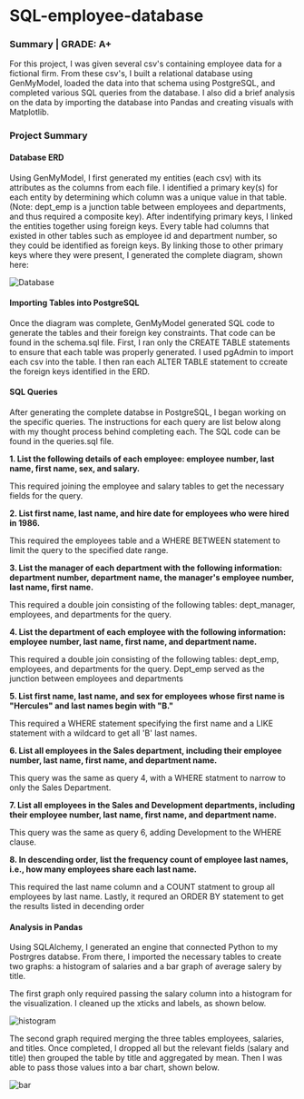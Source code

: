 # SQL-employee-database

### Summary | GRADE: A+

For this project, I was given several csv's containing employee data for a fictional firm. From these csv's, I built a relational database using GenMyModel, loaded the data into that schema using PostgreSQL, and completed various SQL queries from the database. I also did a brief analysis on the data by importing the database into Pandas and creating visuals with Matplotlib.

### Project Summary

#### Database ERD

Using GenMyModel, I first generated my entities (each csv) with its attributes as the columns from each file. I identified a primary key(s) for each entity by determining which column was a unique value in that table. (Note: dept_emp is a junction table between employees and departments, and thus required a composite key). 
After indentifying primary keys, I linked the entities together using foreign keys. Every table had columns that existed in other tables such as employee id and department number, so they could be identified as foreign keys. By linking those to other primary keys where they were present, I generated the complete diagram, shown here:

![Database](https://raw.github.com/tkadamson/hw7-employeeSQL-project/main/DatabaseDiagram.png)

#### Importing Tables into PostgreSQL
Once the diagram was complete, GenMyModel generated SQL code to generate the tables and their foreign key constraints. That code can be found in the schema.sql file. 
First, I ran only the CREATE TABLE statements to ensure that each table was properly generated. I used pgAdmin to import each csv into the table. I then ran each ALTER TABLE statement to ccreate the foreign keys identified in the ERD. 

#### SQL Queries
After generating the complete databse in PostgreSQL, I began working on the specific queries. The instructions for each query are list below along with my thought process behind completing each. The SQL code can be found in the queries.sql file.

**1. List the following details of each employee: employee number, last name, first name, sex, and salary.**
     
This required joining the employee and salary tables to get the necessary fields for the query.

**2. List first name, last name, and hire date for employees who were hired in 1986.**

This required the employees table and a WHERE BETWEEN  statement to limit the query to the specified date range. 

**3. List the manager of each department with the following information: department number, department name, the manager's employee number, last name, first name.**
      
This required a double join consisting of the following tables: dept_manager, employees, and departments for the query.

**4. List the department of each employee with the following information: employee number, last name, first name, and department name.**
      
This required a double join consisting of the following tables: dept_emp, employees, and departments for the query. Dept_emp served as the junction between employees and departments

**5. List first name, last name, and sex for employees whose first name is "Hercules" and last names begin with "B."**

This required a WHERE statement specifying the first name and a LIKE statement with a wildcard to get all 'B' last names.

**6. List all employees in the Sales department, including their employee number, last name, first name, and department name.**
    
This query was the same as query 4, with a WHERE statment to narrow to only the Sales Department.

**7. List all employees in the Sales and Development departments, including their employee number, last name, first name, and department name.**
    
This query was the same as query 6, adding Development to the WHERE clause.
    
**8. In descending order, list the frequency count of employee last names, i.e., how many employees share each last name.**
    
This required the last name column and a COUNT statment to group all employees by last name. Lastly, it requred an ORDER BY statement to get the results listed in decending order
    
#### Analysis in Pandas
Using SQLAlchemy, I generated an engine that connected Python to my Postrgres databse. From there, I imported the necessary tables to create two graphs: a histogram of salaries and a bar graph of average salery by title. 

The first graph only required passing the salary column into a histogram for the visualization. I cleaned up the xticks and labels, as shown below. 

![histogram](https://raw.github.com/tkadamson/hw7-employeeSQL-project/main/graphs/histogram.png)

The second graph required merging the three tables employees, salaries, and titles. Once completed, I dropped all but the relevant fields (salary and title) then grouped the table by title and aggregated by mean. Then I was able to pass those values into a bar chart, shown below.

![bar](https://raw.github.com/tkadamson/hw7-employeeSQL-project/main/graphs/bar.png)
